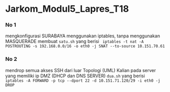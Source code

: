 # Jarkom_Modul5_Lapres_T18

### No 1
mengkonfigurasi SURABAYA menggunakan iptables, tanpa menggunakan MASQUERADE
membuat ```satu.sh``` yang berisi
``` iptables -t nat -A POSTROUTING -s 192.168.0.0/16 -o eth0 -j SNAT --to-source 10.151.70.61```

### No 2
mendrop semua akses SSH dari luar Topologi (UML) Kalian pada server yang memiliki ip DMZ (DHCP dan DNS SERVER)  ```dua.sh``` yang berisi
``` iptables -A FORWARD -p tcp --dport 22 -d 10.151.71.120/29 -i eth0 -j DROP```
